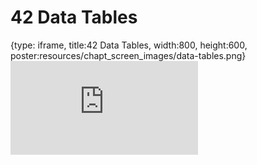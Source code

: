 # 42 Data Tables
 
{type: iframe, title:42 Data Tables, width:800, height:600, poster:resources/chapt_screen_images/data-tables.png}
![](https://datatrail-jhu.github.io/DataTrail_ReOrg/no_toc/data-tables.html)
 

 
